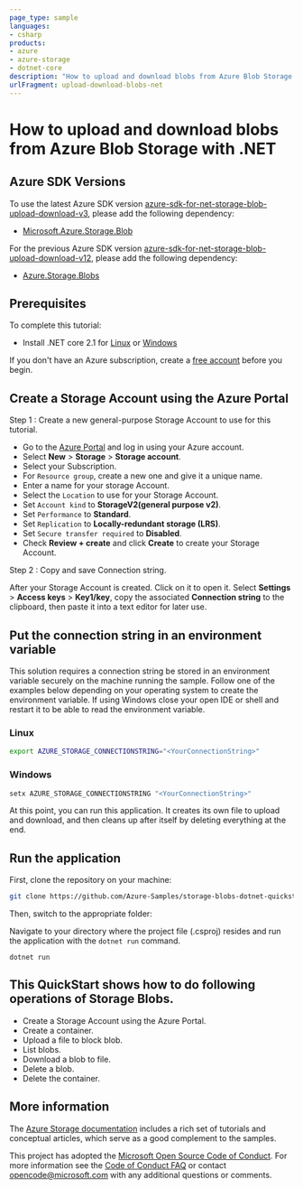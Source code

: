 ```yaml
---
page_type: sample
languages:
- csharp
products:
- azure
- azure-storage
- dotnet-core
description: "How to upload and download blobs from Azure Blob Storage with .NET."
urlFragment: upload-download-blobs-net
---
```


# How to upload and download blobs from Azure Blob Storage with .NET

## Azure SDK Versions
To use the latest Azure SDK version [azure-sdk-for-net-storage-blob-upload-download-v3], please add the following dependency:
- [Microsoft.Azure.Storage.Blob]

For the previous Azure SDK version [azure-sdk-for-net-storage-blob-upload-download-v12], please add the following dependency: 
- [Azure.Storage.Blobs]

## Prerequisites

To complete this tutorial:

* Install .NET core 2.1 for [Linux] or [Windows]

If you don't have an Azure subscription, create a [free account] before you begin.

## Create a Storage Account using the Azure Portal

Step 1 : Create a new general-purpose Storage Account to use for this tutorial.
 
*  Go to the [Azure Portal] and log in using your Azure account. 
*  Select **New** > **Storage** > **Storage account**. 
*  Select your Subscription. 
*  For `Resource group`, create a new one and give it a unique name. 
*  Enter a name for your storage Account.
*  Select the `Location` to use for your Storage Account.
*  Set `Account kind` to **StorageV2(general purpose v2)**.
*  Set `Performance` to **Standard**. 
*  Set `Replication` to **Locally-redundant storage (LRS)**.
*  Set `Secure transfer required` to **Disabled**.
*  Check **Review + create** and click **Create** to create your Storage Account. 
 
Step 2 : Copy and save Connection string.

After your Storage Account is created. Click on it to open it. 
Select **Settings** > **Access keys** > **Key1/key**, copy the associated **Connection string** to the clipboard, then paste it into a text editor for later use.

## Put the connection string in an environment variable

This solution requires a connection string be stored in an environment variable securely on the machine running the sample. Follow one of the examples below depending on your operating system to create the environment variable. If using Windows close your open IDE or shell and restart it to be able to read the environment variable.

### Linux

```bash
export AZURE_STORAGE_CONNECTIONSTRING="<YourConnectionString>"
```

### Windows

```cmd
setx AZURE_STORAGE_CONNECTIONSTRING "<YourConnectionString>"
```

At this point, you can run this application. It creates its own file to upload and download, and then cleans up after itself by deleting everything at the end.

## Run the application
First, clone the repository on your machine:

```bash
git clone https://github.com/Azure-Samples/storage-blobs-dotnet-quickstart.git
```

Then, switch to the appropriate folder:

Navigate to your directory where the project file (.csproj) resides and run the application with the `dotnet run` command.

```console
dotnet run
```

## This QuickStart shows how to do following operations of Storage Blobs.
- Create a Storage Account using the Azure Portal.
- Create a container.
- Upload a file to block blob.
- List blobs.
- Download a blob to file.
- Delete a blob.
- Delete the container.

## More information

The [Azure Storage documentation] includes a rich set of tutorials and conceptual articles, which serve as a good complement to the samples.

This project has adopted the [Microsoft Open Source Code of Conduct].
For more information see the [Code of Conduct FAQ] or contact [opencode@microsoft.com] with any additional questions or comments.

<!-- LINKS -->
[azure-sdk-for-net-storage-blob-upload-download-v3]: https://github.com/Azure-Samples/azure-sdk-for-net-storage-blob-upload-download/tree/master/azure-sdk-for-net-storage-blob-upload-download-v3
[Microsoft.Azure.Storage.Blob]: https://www.nuget.org/packages/Microsoft.Azure.Storage.Blob/
[azure-sdk-for-net-storage-blob-upload-download-v12]: https://github.com/Azure-Samples/azure-sdk-for-net-storage-blob-upload-download/tree/master/azure-sdk-for-net-storage-blob-upload-download-v12
[Azure.Storage.Blobs]: https://www.nuget.org/packages/Azure.Storage.Blobs/
[Linux]: https://dotnet.microsoft.com/download/dotnet-core/2.1
[Windows]: https://dotnet.microsoft.com/download/dotnet-core/2.1
[free account]: https://azure.microsoft.com/free/?WT.mc_id=A261C142F
[Azure Portal]: https://portal.azure.com
[Azure Storage documentation]: https://docs.microsoft.com/azure/storage/
[Microsoft Open Source Code of Conduct]: https://opensource.microsoft.com/codeofconduct/
[Code of Conduct FAQ]: https://opensource.microsoft.com/codeofconduct/faq/
[opencode@microsoft.com]: mailto:opencode@microsoft.com
